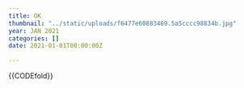 ```yaml
---
title: OK
thumbnail: "../static/uploads/f6477e60883469.5a5cccc98834b.jpg"
year: JAN 2021
categories: []
date: 2021-01-01T00:00:00Z

---
```

{{CODEfold}}